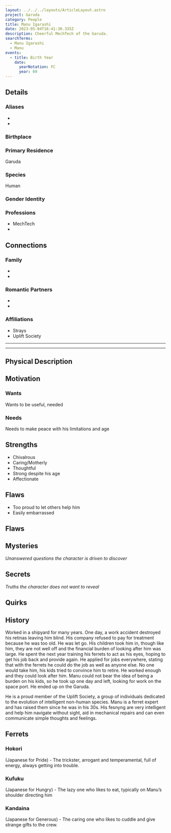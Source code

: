 ```yaml
---
layout: ../../../layouts/ArticleLayout.astro
project: Garuda
category: People
title: Manu Igarashi
date: 2023-05-04T16:41:30.335Z
description: Cheerful MechTech of the Garuda.
searchTerms:
  - Manu Igarashi
  - Manu
events:
  - title: Birth Year
    date:
      yearNotation: FC
      year: 69
---
```

## Details

### Aliases
*
*

### Birthplace


### Primary Residence

Garuda

### Species

Human

### Gender Identity


### Professions  
* MechTech
* 

## Connections

### Family
*
*

### Romantic Partners
*
*

### Affiliations
* Strays
* Uplift Society

[use double horizontal rule to add a details pane]::
_____
_____

## Physical Description

## Motivation

### Wants

Wants to be useful, needed

### Needs

Needs to make peace with his limitations and age

## Strengths

* Chivalrous
* Caring/Motherly
* Thoughtful
* Strong despite his age
* Affectionate

## Flaws

* Too proud to let others help him
* Easily embarrassed

## Flaws

## Mysteries
*Unanswered questions the character is driven to discover*

## Secrets
*Truths the character does not want to reveal*

## Quirks

## History

Worked in a shipyard for many years. One day, a work accident destroyed his retinas leaving him blind. His company refused to pay for treatment because he was too old. He was let go. His children took him in, though like him, they are not well off and the financial burden of looking after him was large. He spent the next year training his ferrets to act as his eyes, hoping to get his job back and provide again. He applied for jobs everywhere, stating that with the ferrets he could do the job as well as anyone else. No one would take him, his kids tried to convince him to retire. He worked enough and they could look after him. Manu could not bear the idea of being a burden on his kids, so he took up one day and left, looking for work on the space port. He ended up on the Garuda.

He is a proud member of the Uplift Society, a group of individuals dedicated to the evolution of intelligent non-human species. Manu is a ferret expert and has raised them since he was in his 30s. His fesnyng are very intelligent and help him navigate without sight, aid in mechanical repairs and can even communicate simple thoughts and feelings.

## Ferrets

### Hokori

(Japanese for Pride) - The trickster, arrogant and temperamental, full of energy, always getting into trouble.

### Kufuku

(Japanese for Hungry) - The lazy one who likes to eat, typically on Manu’s shoulder directing him

### Kandaina

(Japanese for Generous) - The caring one who likes to cuddle and give strange gifts to the crew.